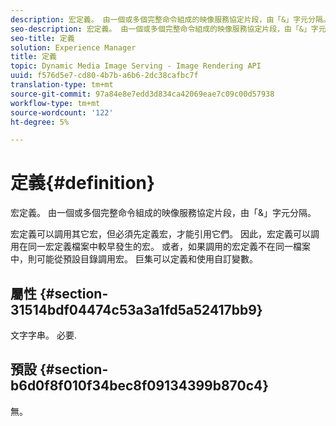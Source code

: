 ```yaml
---
description: 宏定義。 由一個或多個完整命令組成的映像服務協定片段，由「&」字元分隔。
seo-description: 宏定義。 由一個或多個完整命令組成的映像服務協定片段，由「&」字元分隔。
seo-title: 定義
solution: Experience Manager
title: 定義
topic: Dynamic Media Image Serving - Image Rendering API
uuid: f576d5e7-cd80-4b7b-a6b6-2dc38cafbc7f
translation-type: tm+mt
source-git-commit: 97a84e8e7edd3d834ca42069eae7c09c00d57938
workflow-type: tm+mt
source-wordcount: '122'
ht-degree: 5%

---
```



# 定義{#definition}

宏定義。 由一個或多個完整命令組成的映像服務協定片段，由「&amp;」字元分隔。

宏定義可以調用其它宏，但必須先定義宏，才能引用它們。 因此，宏定義可以調用在同一宏定義檔案中較早發生的宏。 或者，如果調用的宏定義不在同一檔案中，則可能從預設目錄調用宏。 巨集可以定義和使用自訂變數。

## 屬性 {#section-31514bdf04474c53a3a1fd5a52417bb9}

文字字串。 必要.

## 預設 {#section-b6d0f8f010f34bec8f09134399b870c4}

無。
